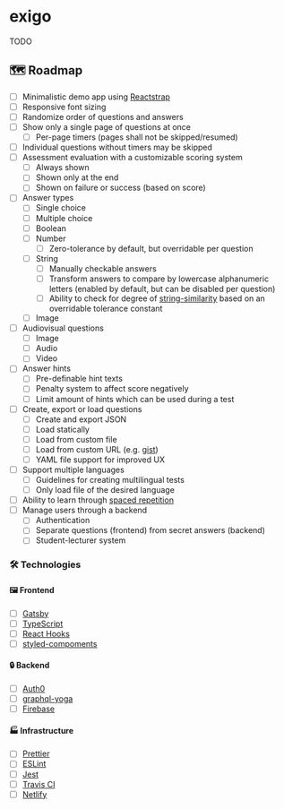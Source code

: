 # exigo

TODO

## 🗺️ Roadmap

- [ ] Minimalistic demo app using [Reactstrap](https://reactstrap.github.io/)
- [ ] Responsive font sizing
- [ ] Randomize order of questions and answers
- [ ] Show only a single page of questions at once
  - [ ] Per-page timers (pages shall not be skipped/resumed)
- [ ] Individual questions without timers may be skipped
- [ ] Assessment evaluation with a customizable scoring system
  - [ ] Always shown
  - [ ] Shown only at the end
  - [ ] Shown on failure or success (based on score)
- [ ] Answer types
  - [ ] Single choice
  - [ ] Multiple choice
  - [ ] Boolean
  - [ ] Number
    - [ ] Zero-tolerance by default, but overridable per question
  - [ ] String
    - [ ] Manually checkable answers
    - [ ] Transform answers to compare by lowercase alphanumeric letters (enabled by default, but can be disabled per question)
    - [ ] Ability to check for degree of [string-similarity](https://github.com/aceakash/string-similarity) based on an overridable tolerance constant
  - [ ] Image
- [ ] Audiovisual questions
  - [ ] Image
  - [ ] Audio
  - [ ] Video
- [ ] Answer hints
  - [ ] Pre-definable hint texts
  - [ ] Penalty system to affect score negatively
  - [ ] Limit amount of hints which can be used during a test
- [ ] Create, export or load questions
  - [ ] Create and export JSON
  - [ ] Load statically
  - [ ] Load from custom file
  - [ ] Load from custom URL (e.g. [gist](https://gist.github.com/))
  - [ ] YAML file support for improved UX
- [ ] Support multiple languages
  - [ ] Guidelines for creating multilingual tests
  - [ ] Only load file of the desired language
- [ ] Ability to learn through [spaced repetition](https://ncase.me/remember/)
- [ ] Manage users through a backend
  - [ ] Authentication
  - [ ] Separate questions (frontend) from secret answers (backend)
  - [ ] Student-lecturer system

### 🛠️ Technologies

#### 🖼️ Frontend

- [ ] [Gatsby](https://www.gatsbyjs.org/)
- [ ] [TypeScript](https://www.typescriptlang.org/)
- [ ] [React Hooks](https://reactjs.org/docs/hooks-intro.html)
- [ ] [styled-compoments](https://www.styled-components.com/)

#### 🔒 Backend

- [ ] [Auth0](https://auth0.com/)
- [ ] [graphql-yoga](https://github.com/prisma/graphql-yoga)
- [ ] [Firebase](https://firebase.google.com/)

#### 🏭 Infrastructure

- [ ] [Prettier](https://prettier.io/)
- [ ] [ESLint](https://eslint.org/)
- [ ] [Jest](https://jestjs.io/)
- [ ] [Travis CI](https://travis-ci.org/)
- [ ] [Netlify](https://www.netlify.com/)
